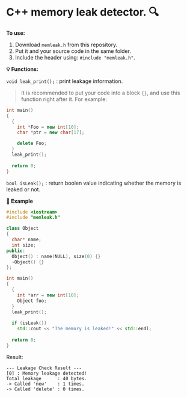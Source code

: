 
# C++ memory leak detector. :mag:

**To use:**

1. Download `memleak.h` from this repository.
2. Put it and your source code in the same folder.
3. Include the header using: `#include "memleak.h"`.

**:bulb: Functions:**

`void leak_print();` : print leakage information.
> It is recommended to put your code into a block `{}`, and use this function right after it.
> For example:
```C++
int main()
{
  {
    int *Foo = new int[10];
    char *ptr = new char[17];

    delete Foo;
  }
  leak_print();
  
  return 0;
}
```

`bool isLeak();` : return boolen value indicating whether the memory is leaked or not.

**:ledger: Example**

```C++
#include <iostream>
#include "memleak.h"

class Object
{
  char* name;
  int size;
public:
  Object() : name(NULL), size(0) {}
  ~Object() {}
};

int main()
{
  {
    int *arr = new int[10];
    Object foo;
  }
  leak_print();
  
  if (isLeak())
    std::cout << "The memory is leaked!" << std::endl;
  
  return 0;
}
```
Result:
```
--- Leakage Check Result ---
[0] : Memory leakage detected!
Total leakage      : 40 bytes.
-> Called 'new'    : 1 times.
-> Called 'delete' : 0 times.
```
